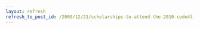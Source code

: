 ```yaml
---
layout: refresh
refresh_to_post_id: /2009/12/21/scholarships-to-attend-the-2010-code4lib-conference
---
```

